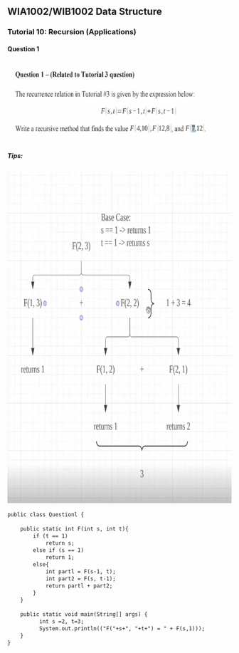 ## WIA1002/WIB1002 Data Structure
### Tutorial 10:  Recursion (Applications)

#### Question 1
<p align="center">
<img src="RecursionQ1.png" alt="RecursionQ1" width="631" height="182">
</p>

##### Tips:
<p align="center">
<img src="RecursionQ1b.png" alt="RecursionQ1B" width="731" height="749">
</p>


```plaintext
public class Questionl {

    public static int F(int s, int t){
        if (t == 1)
            return s;
        else if (s == 1)
            return 1;
        else{
            int partl = F(s-1, t);
            int part2 = F(s, t-1);
            return partl + part2;
        }
    }

    public static void main(String[] args) {
          int s =2, t=3;
          System.out.println(("F("+s+", "+t+") = " + F(s,1)));
    }
}

```
